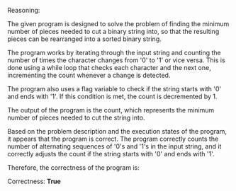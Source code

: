 Reasoning:

The given program is designed to solve the problem of finding the minimum number of pieces needed to cut a binary string into, so that the resulting pieces can be rearranged into a sorted binary string.

The program works by iterating through the input string and counting the number of times the character changes from '0' to '1' or vice versa. This is done using a while loop that checks each character and the next one, incrementing the count whenever a change is detected.

The program also uses a flag variable to check if the string starts with '0' and ends with '1'. If this condition is met, the count is decremented by 1.

The output of the program is the count, which represents the minimum number of pieces needed to cut the string into.

Based on the problem description and the execution states of the program, it appears that the program is correct. The program correctly counts the number of alternating sequences of '0's and '1's in the input string, and it correctly adjusts the count if the string starts with '0' and ends with '1'.

Therefore, the correctness of the program is:

Correctness: **True**